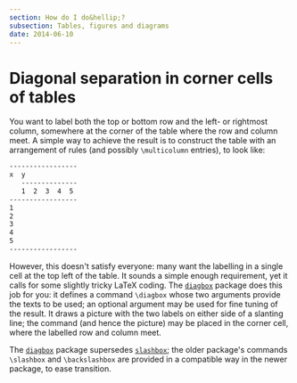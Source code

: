 ```yaml
---
section: How do I do&hellip;?
subsection: Tables, figures and diagrams
date: 2014-06-10
---
```


# Diagonal separation in corner cells of tables

You want to label both the top or bottom row and the left- or
rightmost column, somewhere at the corner of the table where the row
and column meet.  A simple way to achieve the result is to construct
the table with an arrangement of rules (and possibly `\multicolumn`
entries), to look like:
```latex
-----------------
x  y
   --------------
   1  2  3  4  5
-----------------
1
2
3
4
5
-----------------
```
However, this doesn't satisfy everyone: many want the labelling in a
single cell at the top left of the table.  It sounds a simple enough
requirement, yet it calls for some slightly tricky LaTeX coding.
The [`diagbox`](https://ctan.org/pkg/diagbox) package does this job for you: it defines a
command `\diagbox` whose two arguments provide the texts to be
used; an optional argument may be used for fine tuning of the result.
It draws a picture with the two labels on either side of a slanting
line; the command (and hence the picture) may be placed in the corner
cell, where the labelled row and column meet.

The [`diagbox`](https://ctan.org/pkg/diagbox) package supersedes [`slashbox`](https://ctan.org/pkg/slashbox); the older
package's commands `\slashbox` and `\backslashbox` are provided
in a compatible way in the newer package, to ease transition.

